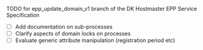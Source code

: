 TODO for epp_update_domain_v1 branch of the DK Hostmaster EPP Service Specification

- [ ] Add documentation on sub-processes
- [ ] Clarify aspects of domain locks on processes
- [ ] Evaluate generic attribute manipulation (registration period etc)